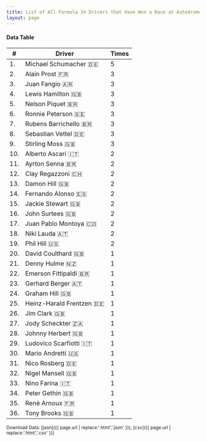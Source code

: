 ```yaml
---
title: List of All Formula 1® Drivers that Have Won a Race at Autodromo Nazionale di Monza
layout: page
---
```


<canvas id="chart" width="400" height="180"></canvas>
<script>
var data = {
    "datasets": [
        {
            "backgroundColor": "#f3a935",
            "borderColor": "#f68639",
            "borderWidth": 1,
            "data": [
                5.0,
                3.0,
                3.0,
                3.0,
                3.0,
                3.0,
                3.0,
                3.0,
                3.0,
                2.0,
                2.0,
                2.0,
                2.0,
                2.0,
                2.0,
                2.0,
                2.0,
                2.0,
                2.0,
                1.0,
                1.0,
                1.0,
                1.0,
                1.0,
                1.0,
                1.0,
                1.0,
                1.0,
                1.0,
                1.0,
                1.0,
                1.0,
                1.0,
                1.0,
                1.0,
                1.0
            ],
            "label": "Times"
        }
    ],
    "labels": [
        "Michael Schumacher",
        "Alain Prost",
        "Juan Fangio",
        "Lewis Hamilton",
        "Nelson Piquet",
        "Ronnie Peterson",
        "Rubens Barrichello",
        "Sebastian Vettel",
        "Stirling Moss",
        "Alberto Ascari",
        "Ayrton Senna",
        "Clay Regazzoni",
        "Damon Hill",
        "Fernando Alonso",
        "Jackie Stewart",
        "John Surtees",
        "Juan Pablo Montoya",
        "Niki Lauda",
        "Phil Hill",
        "David Coulthard",
        "Denny Hulme",
        "Emerson Fittipaldi",
        "Gerhard Berger",
        "Graham Hill",
        "Heinz-Harald Frentzen",
        "Jim Clark",
        "Jody Scheckter",
        "Johnny Herbert",
        "Ludovico Scarfiotti",
        "Mario Andretti",
        "Nico Rosberg",
        "Nigel Mansell",
        "Nino Farina",
        "Peter Gethin",
        "René Arnoux",
        "Tony Brooks"
    ]
};
var options = {
  legend: {
    display: false
  },
  scales: {
    xAxes: [{
      ticks: {
        beginAtZero: true,
        maxRotation: 180,
        display: window.innerWidth > 800
      }
    }],
    yAxes: [{
      ticks: {
        beginAtZero: true
      }
    }]
  },
  onResize: function(chart, size) {
    chart.options.scales.xAxes[0].ticks.display = size.width > 800;
  }
};
new Chart("chart", {
    data: data,
    type: 'bar',
    options: options
});
</script>



#### Data Table

| # | Driver | Times |
|--|--|--|
| 1. | Michael Schumacher 🇩🇪 | 5 |
| 2. | Alain Prost 🇫🇷 | 3 |
| 3. | Juan Fangio 🇦🇷 | 3 |
| 4. | Lewis Hamilton 🇬🇧 | 3 |
| 5. | Nelson Piquet 🇧🇷 | 3 |
| 6. | Ronnie Peterson 🇸🇪 | 3 |
| 7. | Rubens Barrichello 🇧🇷 | 3 |
| 8. | Sebastian Vettel 🇩🇪 | 3 |
| 9. | Stirling Moss 🇬🇧 | 3 |
| 10. | Alberto Ascari 🇮🇹 | 2 |
| 11. | Ayrton Senna 🇧🇷 | 2 |
| 12. | Clay Regazzoni 🇨🇭 | 2 |
| 13. | Damon Hill 🇬🇧 | 2 |
| 14. | Fernando Alonso 🇪🇸 | 2 |
| 15. | Jackie Stewart 🇬🇧 | 2 |
| 16. | John Surtees 🇬🇧 | 2 |
| 17. | Juan Pablo Montoya 🇨🇴 | 2 |
| 18. | Niki Lauda 🇦🇹 | 2 |
| 19. | Phil Hill 🇺🇸 | 2 |
| 20. | David Coulthard 🇬🇧 | 1 |
| 21. | Denny Hulme 🇳🇿 | 1 |
| 22. | Emerson Fittipaldi 🇧🇷 | 1 |
| 23. | Gerhard Berger 🇦🇹 | 1 |
| 24. | Graham Hill 🇬🇧 | 1 |
| 25. | Heinz-Harald Frentzen 🇩🇪 | 1 |
| 26. | Jim Clark 🇬🇧 | 1 |
| 27. | Jody Scheckter 🇿🇦 | 1 |
| 28. | Johnny Herbert 🇬🇧 | 1 |
| 29. | Ludovico Scarfiotti 🇮🇹 | 1 |
| 30. | Mario Andretti 🇺🇸 | 1 |
| 31. | Nico Rosberg 🇩🇪 | 1 |
| 32. | Nigel Mansell 🇬🇧 | 1 |
| 33. | Nino Farina 🇮🇹 | 1 |
| 34. | Peter Gethin 🇬🇧 | 1 |
| 35. | René Arnoux 🇫🇷 | 1 |
| 36. | Tony Brooks 🇬🇧 | 1 |

<small>Download Data: [json]({{ page.url | replace:'.html','.json' }}), [csv]({{ page.url | replace:'.html','.csv' }})</small>
